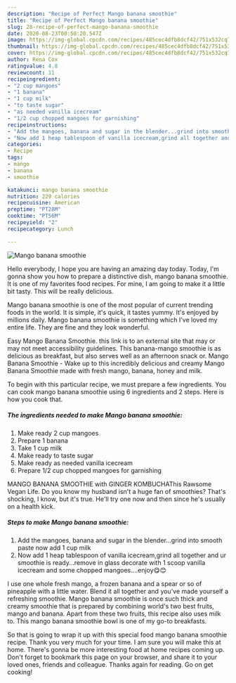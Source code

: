 ```yaml
---
description: "Recipe of Perfect Mango banana smoothie"
title: "Recipe of Perfect Mango banana smoothie"
slug: 28-recipe-of-perfect-mango-banana-smoothie
date: 2020-08-23T00:50:20.547Z
image: https://img-global.cpcdn.com/recipes/485cec4dfb8dcf42/751x532cq70/mango-banana-smoothie-recipe-main-photo.jpg
thumbnail: https://img-global.cpcdn.com/recipes/485cec4dfb8dcf42/751x532cq70/mango-banana-smoothie-recipe-main-photo.jpg
cover: https://img-global.cpcdn.com/recipes/485cec4dfb8dcf42/751x532cq70/mango-banana-smoothie-recipe-main-photo.jpg
author: Rena Cox
ratingvalue: 4.8
reviewcount: 11
recipeingredient:
- "2 cup mangoes"
- "1 banana"
- "1 cup milk"
- "to taste sugar"
- "as needed vanilla icecream"
- "1/2 cup chopped mangoes for garnishing"
recipeinstructions:
- "Add the mangoes, banana and sugar in the blender...grind into smooth paste now add 1 cup milk"
- "Now add 1 heap tablespoon of vanilla icecream,grind all together and ur smoothie is ready...remove in glass decorate with 1 scoop vanilla icecream and some chopped mangoes....enjoy😋😊"
categories:
- Recipe
tags:
- mango
- banana
- smoothie

katakunci: mango banana smoothie 
nutrition: 229 calories
recipecuisine: American
preptime: "PT28M"
cooktime: "PT56M"
recipeyield: "2"
recipecategory: Lunch

---
```



![Mango banana smoothie](https://img-global.cpcdn.com/recipes/485cec4dfb8dcf42/751x532cq70/mango-banana-smoothie-recipe-main-photo.jpg)

Hello everybody, I hope you are having an amazing day today. Today, I'm gonna show you how to prepare a distinctive dish, mango banana smoothie. It is one of my favorites food recipes. For mine, I am going to make it a little bit tasty. This will be really delicious.

Mango banana smoothie is one of the most popular of current trending foods in the world. It is simple, it's quick, it tastes yummy. It's enjoyed by millions daily. Mango banana smoothie is something which I've loved my entire life. They are fine and they look wonderful.

Easy Mango Banana Smoothie. this link is to an external site that may or may not meet accessibility guidelines. This banana-mango smoothie is as delicious as breakfast, but also serves well as an afternoon snack or. Mango Banana Smoothie - Wake up to this incredibly delicious and creamy Mango Banana Smoothie made with fresh mango, banana, honey and milk.


To begin with this particular recipe, we must prepare a few ingredients. You can cook mango banana smoothie using 6 ingredients and 2 steps. Here is how you cook that.

##### The ingredients needed to make Mango banana smoothie:

1. Make ready 2 cup mangoes
1. Prepare 1 banana
1. Take 1 cup milk
1. Make ready to taste sugar
1. Make ready as needed vanilla icecream
1. Prepare 1/2 cup chopped mangoes for garnishing


MANGO BANANA SMOOTHIE with GINGER KOMBUCHAThis Rawsome Vegan Life. Do you know my husband isn&#39;t a huge fan of smoothies? That&#39;s shocking, I know, but it&#39;s true. He&#39;ll try one now and then since he&#39;s usually on a health kick. 

##### Steps to make Mango banana smoothie:

1. Add the mangoes, banana and sugar in the blender...grind into smooth paste now add 1 cup milk
1. Now add 1 heap tablespoon of vanilla icecream,grind all together and ur smoothie is ready...remove in glass decorate with 1 scoop vanilla icecream and some chopped mangoes....enjoy😋😊


I use one whole fresh mango, a frozen banana and a spear or so of pineapple with a little water. Blend it all together and you&#39;ve made yourself a refreshing smoothie. Mango banana smoothie is once such thick and creamy smoothie that is prepared by combining world&#39;s two best fruits, mango and banana. Apart from these two fruits, this recipe also uses milk to. This mango banana smoothie bowl is one of my go-to breakfasts. 

So that is going to wrap it up with this special food mango banana smoothie recipe. Thank you very much for your time. I am sure you will make this at home. There's gonna be more interesting food at home recipes coming up. Don't forget to bookmark this page on your browser, and share it to your loved ones, friends and colleague. Thanks again for reading. Go on get cooking!

